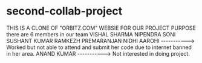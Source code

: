 # second-collab-project
THIS IS A CLONE OF "ORBITZ.COM" WEBSIE FOR OUR PROJECT PURPOSE
there are 6 members in our team
VISHAL SHARMA
NIPENDRA SONI
SUSHANT KUMAR
RAMKEZH PREMARANJAN 
NIDHI AAROHI   ----------->   Worked but not able to attend and submit her code due to internet banned in her area.
ANAND KUMAR   ----------->    Not interested in doing project.
